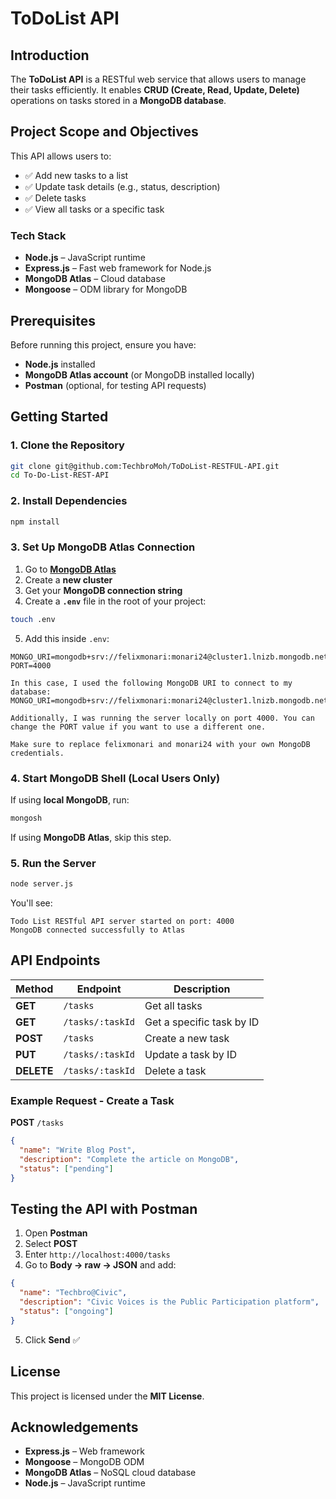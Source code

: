 # ToDoList API

## Introduction
The **ToDoList API** is a RESTful web service that allows users to manage their tasks efficiently. It enables **CRUD (Create, Read, Update, Delete)** operations on tasks stored in a **MongoDB database**.

## Project Scope and Objectives
This API allows users to:
- ✅ Add new tasks to a list
- ✅ Update task details (e.g., status, description)
- ✅ Delete tasks
- ✅ View all tasks or a specific task

### Tech Stack
- **Node.js** – JavaScript runtime
- **Express.js** – Fast web framework for Node.js
- **MongoDB Atlas** – Cloud database
- **Mongoose** – ODM library for MongoDB

## Prerequisites
Before running this project, ensure you have:
- **Node.js** installed
- **MongoDB Atlas account** (or MongoDB installed locally)
- **Postman** (optional, for testing API requests)

## Getting Started

### 1. Clone the Repository
```bash
git clone git@github.com:TechbroMoh/ToDoList-RESTFUL-API.git
cd To-Do-List-REST-API
```

### 2. Install Dependencies
```bash
npm install
```

### 3. Set Up MongoDB Atlas Connection
1. Go to **[MongoDB Atlas](https://www.mongodb.com/atlas/database)**
2. Create a **new cluster**
3. Get your **MongoDB connection string**
4. Create a **`.env`** file in the root of your project:
```bash
touch .env
```
5. Add this inside `.env`:
```
MONGO_URI=mongodb+srv://felixmonari:monari24@cluster1.lnizb.mongodb.net/ToDo
PORT=4000

In this case, I used the following MongoDB URI to connect to my database:
MONGO_URI=mongodb+srv://felixmonari:monari24@cluster1.lnizb.mongodb.net/ToDo

Additionally, I was running the server locally on port 4000. You can change the PORT value if you want to use a different one.

Make sure to replace felixmonari and monari24 with your own MongoDB credentials.
```

### 4. Start MongoDB Shell (Local Users Only)
If using **local MongoDB**, run:
```bash
mongosh
```
If using **MongoDB Atlas**, skip this step.

### 5. Run the Server
```bash
node server.js
```
You'll see:
```
Todo List RESTful API server started on port: 4000
MongoDB connected successfully to Atlas
```

## API Endpoints

| Method | Endpoint | Description |
|--------|---------|-------------|
| **GET** | `/tasks` | Get all tasks |
| **GET** | `/tasks/:taskId` | Get a specific task by ID |
| **POST** | `/tasks` | Create a new task |
| **PUT** | `/tasks/:taskId` | Update a task by ID |
| **DELETE** | `/tasks/:taskId` | Delete a task |

### Example Request - Create a Task
**POST** `/tasks`
```json
{
  "name": "Write Blog Post",
  "description": "Complete the article on MongoDB",
  "status": ["pending"]
}
```

## Testing the API with Postman
1. Open **Postman**
2. Select **POST**
3. Enter `http://localhost:4000/tasks`
4. Go to **Body → raw → JSON** and add:
```json
{
  "name": "Techbro@Civic",
  "description": "Civic Voices is the Public Participation platform",
  "status": ["ongoing"]
}
```
5. Click **Send** ✅

## License
This project is licensed under the **MIT License**.

## Acknowledgements
- **Express.js** – Web framework
- **Mongoose** – MongoDB ODM
- **MongoDB Atlas** – NoSQL cloud database
- **Node.js** – JavaScript runtime


